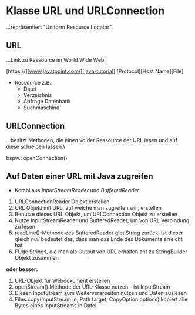# Klasse URL und URLConnection

...repräsentiert "Uniform Resource Locator".


## URL

...Link zu Ressource im World Wide Web.

[https://][www.javatpoint.com/][java-tutorial]
[Protocol][Host Name][File]

- Ressource z.B.:
  - Datei
  - Verzeichnis
  - Abfrage Datenbank
  - Suchmaschine

## URLConnection

...besitzt Methoden, die einen vo der Ressource der URL lesen und auf diese schreiben lassen.\

bspw.: openConnection()

## Auf Daten einer URL mit Java zugreifen

- Kombi aus _InputStreamReader_ und _BufferedReader_.

1. URLConnectionReader Objekt erstellen
2. URL Objekt mit URL, auf welche man zugreifen will, erstellen
3. Benutze dieses URL Objekt, um URLConnection Objekt zu erstellen
4. Nutze InputStreamReader und BufferedReader, um von URL Verbindung zu lesen
5. readLine()-Methode des BufferedReader gibt String zurück, ist dieser gleich _null_ bedeutet das, dass man das Ende des Dokuments erreicht hat
6. FÜge Strings, die man als Output von URL erhalten aht zu StringBuilder Objekt zusammen

**oder besser:**

1. URL-Objekt für Webdokument erstellen
2. openStream() Methode der URL-Klasse nutzen - ist InputStream
3. Diesen InputStream zum Weiterverarbeiten nutzen und Daten auslesen
4. Files.copy(InputStream in, Path target, CopyOption options) kopiert alle Bytes eines InputStreams in Datei
